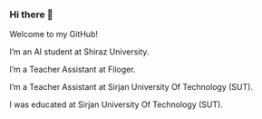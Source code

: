 ### Hi there 👋

Welcome to my GitHub!

I’m an AI student at Shiraz University.

I’m a Teacher Assistant at Filoger.

I’m a Teacher Assistant at Sirjan University Of Technology (SUT).

I was educated at Sirjan University Of Technology (SUT).
